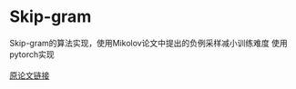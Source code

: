 # Skip-gram
Skip-gram的算法实现，使用Mikolov论文中提出的负例采样减小训练难度
使用pytorch实现
</br></br>
[原论文链接](https://proceedings.neurips.cc/paper/2013/file/9aa42b31882ec039965f3c4923ce901b-Paper.pdf)
